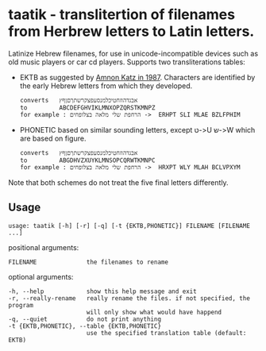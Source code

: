taatik - translitertion of filenames from Herbrew letters to Latin letters.
===========================================================================

Latinize Hebrew filenames, for use in unicode-incompatible devices
such as old music players or car cd players. Supports two transliterations 
tables:

*   EKTB as suggested by [Amnon Katz in 1987][AK]. 
    Characters are identified by the early Hebrew letters from which they developed.

        converts   אבגדהוזחטיכלמנסעפצקרשתךםןףץ
        to         ABCDEFGHVIKLMNXOPZQRSTKMNPZ
        for example : הרחפת שלי מלאה בצלופחים ->  ERHPT SLI MLAE BZLFPHIM

*   PHONETIC 
    based on similar sounding letters, except ט->U ש->W which are based on figure.
    
        converts   אבגדהוזחטיכלמנסעפצקרשתךםןףץ
        to         ABGDHVZXUYKLMNSOPCQRWTKMNPC
        for example : הרחפת שלי מלאה בצלופחים ->  HRXPT WLY MLAH BCLVPXYM

Note that both schemes do not treat the five final letters differently.



[AK]:  dx.doi.org/10.1093/applin/9.3.306  "Article by Amnon Katz"


Usage
--------

    usage: taatik [-h] [-r] [-q] [-t {EKTB,PHONETIC}] FILENAME [FILENAME ...]

positional arguments:
    
    FILENAME              the filenames to rename

optional arguments:
    
    -h, --help            show this help message and exit
    -r, --really-rename   really rename the files. if not specified, the program
                          will only show what would have happend
    -q, --quiet           do not print anything
    -t {EKTB,PHONETIC}, --table {EKTB,PHONETIC}
                          use the specified translation table (default: EKTB)
